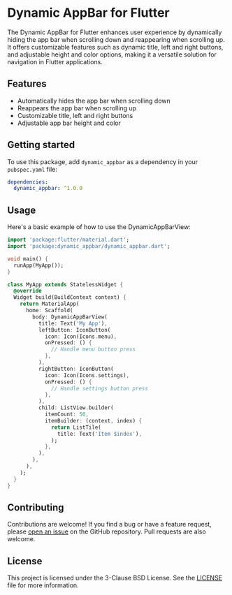 # Dynamic AppBar for Flutter

The Dynamic AppBar for Flutter enhances user experience by dynamically hiding the app bar when scrolling down and reappearing when scrolling up. It offers customizable features such as dynamic title, left and right buttons, and adjustable height and color options, making it a versatile solution for navigation in Flutter applications.

## Features

- Automatically hides the app bar when scrolling down
- Reappears the app bar when scrolling up
- Customizable title, left and right buttons
- Adjustable app bar height and color

## Getting started

To use this package, add `dynamic_appbar` as a dependency in your `pubspec.yaml` file:

```yaml
dependencies:
  dynamic_appbar: ^1.0.0
```

## Usage

Here's a basic example of how to use the DynamicAppBarView:

```dart
import 'package:flutter/material.dart';
import 'package:dynamic_appbar/dynamic_appbar.dart';

void main() {
  runApp(MyApp());
}

class MyApp extends StatelessWidget {
  @override
  Widget build(BuildContext context) {
    return MaterialApp(
      home: Scaffold(
        body: DynamicAppBarView(
          title: Text('My App'),
          leftButton: IconButton(
            icon: Icon(Icons.menu),
            onPressed: () {
              // Handle menu button press
            },
          ),
          rightButton: IconButton(
            icon: Icon(Icons.settings),
            onPressed: () {
              // Handle settings button press
            },
          ),
          child: ListView.builder(
            itemCount: 50,
            itemBuilder: (context, index) {
              return ListTile(
                title: Text('Item $index'),
              );
            },
          ),
        ),
      ),
    );
  }
}
```

## Contributing

Contributions are welcome! If you find a bug or have a feature request, please [open an issue](https://github.com/thomasben3/flutter_dynamic_appbar/issues) on the GitHub repository. Pull requests are also welcome.

## License

This project is licensed under the 3-Clause BSD License. See the [LICENSE](https://github.com/thomasben3/flutter_dynamic_appbar/blob/main/LICENSE) file for more information.
